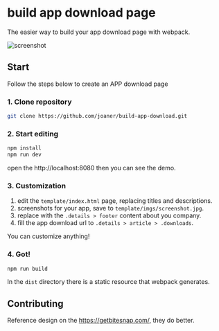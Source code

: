# build app download page

The easier way to build your app download page with webpack.

![screenshot](https://raw.github.com/joaner/build-app-download/master/screenshot.png)

## Start

Follow the steps below to create an APP download page

### 1. Clone repository

```bash
git clone https://github.com/joaner/build-app-download.git
```

### 2. Start editing

```bash
npm install
npm run dev
```

open the http://localhost:8080 then you can see the demo.

### 3. Customization

1. edit the `template/index.html` page, replacing titles and descriptions.
2. screenshots for your app, save to `template/imgs/screenshot.jpg`.
3. replace with the `.details > footer` content about you company.
4. fill the app download url to `.details > article > .downloads`.

You can customize anything!

### 4. Got!

```bash
npm run build
```

In the `dist` directory there is a static resource that webpack generates.

## Contributing

Reference design on the https://getbitesnap.com/, they do better.
